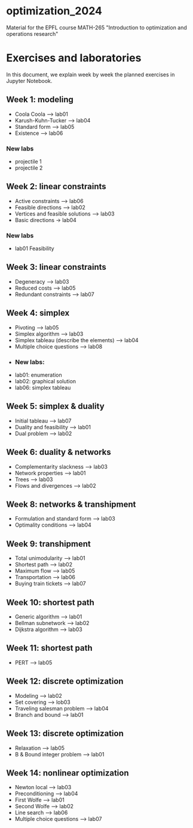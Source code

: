# optimization_2024
Material for the EPFL course MATH-265 "Introduction to optimization and operations research"

# Exercises and laboratories

In this document, we explain week by week the planned exercises in Jupyter Notebook.

## Week 1: modeling
- Coola Coola --> lab01
- Karush-Kuhn-Tucker --> lab04
- Standard form --> lab05
- Existence --> lab06
  
### New labs
- projectile 1
- projectile 2

## Week 2: linear constraints
- Active constraints --> lab06
- Feasible directions --> lab02
- Vertices and feasible solutions --> lab03
- Basic directions -> lab04
### New labs
- lab01 Feasibility

## Week 3: linear constraints
- Degeneracy --> lab03
- Reduced costs --> lab05
- Redundant constraints --> lab07 

## Week 4: simplex
- Pivoting  --> lab05
- Simplex algorithm  --> lab03
- Simplex tableau (describe the elements)  --> lab04
- Multiple choice questions --> lab08
- ### New labs:
- lab01: enumeration
- lab02: graphical solution
- lab06: simplex tableau

## Week 5: simplex & duality
- Initial tableau --> lab07
- Duality and feasibility --> lab01
- Dual problem --> lab02

## Week 6: duality & networks
- Complementarity slackness  --> lab03
- Network properties --> lab01
- Trees --> lab03
- Flows and divergences --> lab02

## Week 8: networks & transhipment
- Formulation and standard form --> lab03
- Optimality conditions --> lab04

## Week 9: transhipment
- Total unimodularity --> lab01
- Shortest path --> lab02
- Maximum flow --> lab05
- Transportation --> lab06
- Buying train tickets --> lab07

## Week 10: shortest path
- Generic algorithm --> lab01
- Bellman subnetwork --> lab02
- Dijkstra algorithm --> lab03

## Week 11: shortest path
- PERT --> lab05

## Week 12: discrete optimization
- Modeling --> lab02
- Set covering --> lob03
- Traveling salesman problem --> lab04
- Branch and bound --> lab01

## Week 13: discrete optimization
- Relaxation --> lab05
- B & Bound integer problem --> lab01

## Week 14: nonlinear optimization
- Newton local --> lab03
- Preconditioning --> lab04
- First Wolfe  --> lab01
- Second Wolfe --> lab02
- Line search --> lab06
- Multiple choice questions --> lab07
